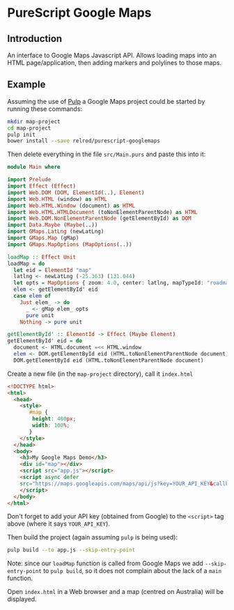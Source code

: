 # PureScript Google Maps

## Introduction

An interface to Google Maps Javascript API. Allows loading maps into an HTML page/application, then adding markers and polylines to those maps.

## Example

Assuming the use of [Pulp](https://github.com/purescript-contrib/pulp) a Google Maps project could be started by running these commands:

```Bash
mkdir map-project
cd map-project
pulp init
bower install --save relrod/purescript-googlemaps
```

Then delete everything in the file `src/Main.purs` and paste this into it:

```PureScript
module Main where

import Prelude
import Effect (Effect)
import Web.DOM (DOM, ElementId(..), Element)
import Web.HTML (window) as HTML
import Web.HTML.Window (document) as HTML
import Web.HTML.HTMLDocument (toNonElementParentNode) as HTML
import Web.DOM.NonElementParentNode (getElementById) as DOM
import Data.Maybe (Maybe(..))
import GMaps.LatLng (newLatLng)
import GMaps.Map (gMap)
import GMaps.MapOptions (MapOptions(..))

loadMap :: Effect Unit
loadMap = do
  let eid = ElementId "map"
  latlng <- newLatLng (-25.363) (131.044)
  let opts = MapOptions { zoom: 4.0, center: latlng, mapTypeId: "roadmap" }
  elem <- getElementById' eid
  case elem of
    Just elem_ -> do
      _ <- gMap elem_ opts
      pure unit
    Nothing -> pure unit

getElementById' :: ElementId -> Effect (Maybe Element)
getElementById' eid = do
  document <- HTML.document =<< HTML.window
  elem <- DOM.getElementById eid (HTML.toNonElementParentNode document)
  DOM.getElementById eid (HTML.toNonElementParentNode document)
```

Create a new file (in the `map-project` directory), call it `index.html`

```html
<!DOCTYPE html>
<html>
  <head>
    <style>
       #map {
        height: 400px;
        width: 100%;
       }
    </style>
  </head>
  <body>
    <h3>My Google Maps Demo</h3>
    <div id="map"></div>
    <script src="app.js"></script>
    <script async defer
    src="https://maps.googleapis.com/maps/api/js?key=YOUR_API_KEY&callback=PS.Main.loadMap">
    </script>
  </body>
</html>
```

Don't forget to add your API key (obtained from Google) to the `<script>` tag above (where it says `YOUR_API_KEY`).

Then build the project (again assuming `pulp` is being used):

```bash
pulp build --to app.js --skip-entry-point
```

Note: since our `loadMap` function is called from Google Maps we add `--skip-entry-point` to `pulp build`, so it does not complain about the lack of a `main` function.

Open `index.html` in a Web browser and a map (centred on Australia) will be displayed.
